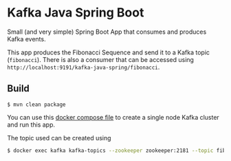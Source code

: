 # Kafka Java Spring Boot

Small (and very simple) Spring Boot App that consumes and produces Kafka events.

This app produces the Fibonacci Sequence and send it to a Kafka topic (`fibonacci`). There is also a consumer that 
can be accessed using `http://localhost:9191/kafka-java-spring/fibonacci`.

## Build

```
$ mvn clean package
```

You can use this [docker compose file](docker/docker-compose.yml) to create a single node Kafka cluster and run this app.

The topic used can be created using 

```bash
$ docker exec kafka kafka-topics --zookeeper zookeeper:2181 --topic fibonacci --create --partitions 1 --replication-factor 1
```
